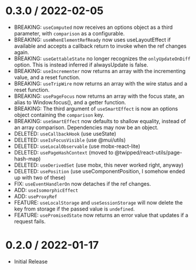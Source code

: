 
0.3.0 / 2022-02-05
==================

  * BREAKING: `useComputed` now receives an options object as a third parameter, with `comparison` as a configurable.
  * BREAKING: `useWhenElementRefReady` now uses useLayoutEffect if available and accepts a callback return to invoke when the ref changes again.
  * BREAKING: `useGettableState` no longer recognizes the `onlyUpdateOnDiff` option. This is instead inferred if alwaysUpdate is false.
  * BREAKING: `useIncrementer` now returns an array with the incrementing value, and a reset function.
  * BREAKING: `useTripWire` now returns an array with the wire status and a reset function.
  * BREAKING: `usePageFocus` now returns an array with the focus state, an alias to Window.focus(), and a getter function.
  * BREAKING: The third argument of `useSmartEffect` is now an options object containing the `comparison` key.
  * BREAKING: `useSmartEffect` now defaults to shallow equality, instead of an array comparison. Dependencies may now be an object.
  * DELETED: `useCallbackHook`    (use useState)
  * DELETED: `useIsFocusVisible`  (use @mui/utils)
  * DELETED: `useLocalObservable` (use mobx-react-lite)
  * DELETED: `usePageHashContext` (moved to @twipped/react-utils/page-hash-map)
  * DELETED: `useDerivedSet`      (use mobx, this never worked right, anyway)
  * DELETED: `usePosition`        (use useComponentPosition, I somehow ended up with two of these)
  * FIX: `useEventHandlerOn` now detaches if the ref changes.
  * ADD: `useIsomorphicEffect`
  * ADD: `useProxyRef`
  * FEATURE: `useLocalStorage` and `useSessionStorage` will now delete the key from storage if the passed value is `undefined`.
  * FEATURE: `usePromisedState` now returns an error value that updates if a request fails.


0.2.0 / 2022-01-17
==================

  * Initial Release
